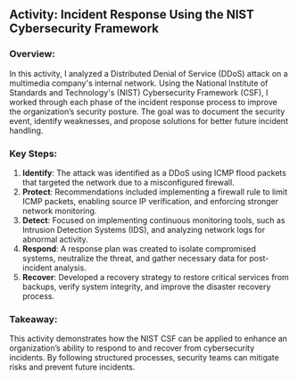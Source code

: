## **Activity: Incident Response Using the NIST Cybersecurity Framework**

### **Overview**:
In this activity, I analyzed a Distributed Denial of Service (DDoS) attack on a multimedia company's internal network. Using the National Institute of Standards and Technology's (NIST) Cybersecurity Framework (CSF), I worked through each phase of the incident response process to improve the organization’s security posture. The goal was to document the security event, identify weaknesses, and propose solutions for better future incident handling.

### **Key Steps**:
1. **Identify**: The attack was identified as a DDoS using ICMP flood packets that targeted the network due to a misconfigured firewall.
2. **Protect**: Recommendations included implementing a firewall rule to limit ICMP packets, enabling source IP verification, and enforcing stronger network monitoring.
3. **Detect**: Focused on implementing continuous monitoring tools, such as Intrusion Detection Systems (IDS), and analyzing network logs for abnormal activity.
4. **Respond**: A response plan was created to isolate compromised systems, neutralize the threat, and gather necessary data for post-incident analysis.
5. **Recover**: Developed a recovery strategy to restore critical services from backups, verify system integrity, and improve the disaster recovery process.

### **Takeaway**:
This activity demonstrates how the NIST CSF can be applied to enhance an organization’s ability to respond to and recover from cybersecurity incidents. By following structured processes, security teams can mitigate risks and prevent future incidents.
